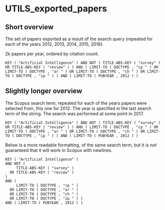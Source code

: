 # UTILS_exported_papers

## Short overview

The set of papers exported as a result of the search query (repeated for each of the years 2012, 2013, 2014, 2015, 2016).

2k papers per year, ordered by citation count.

```
KEY ( "Artificial Intelligence" ) AND NOT ( TITLE-ABS-KEY ( "survey" ) OR TITLE-ABS-KEY ( "review" ) ) AND ( LIMIT-TO ( DOCTYPE , "cp " ) OR LIMIT-TO ( DOCTYPE , "ar " ) OR LIMIT-TO ( DOCTYPE , "ch " ) OR LIMIT-TO ( DOCTYPE , "ip " ) ) AND ( LIMIT-TO ( PUBYEAR , 2012 ) )
```

## Slightly longer overview

The Scopus search term, repeated for each of the years papers were selected from, this one for 2012.
The year is specified in the last search term of the string. The search was performed at some point in
2017.

```
KEY ( "Artificial Intelligence" ) AND NOT ( TITLE-ABS-KEY ( "survey" ) OR TITLE-ABS-KEY ( "review" ) ) AND ( LIMIT-TO ( DOCTYPE , "cp " ) OR LIMIT-TO ( DOCTYPE , "ar " ) OR LIMIT-TO ( DOCTYPE , "ch " ) OR LIMIT-TO ( DOCTYPE , "ip " ) ) AND ( LIMIT-TO ( PUBYEAR , 2012 ) )
```

Below is a more readable formatting, of the same search term, but it is not guaranteed that it will
work in Scopus with newlines.

```
KEY ( "Artificial Intelligence" )
AND NOT (
     TITLE-ABS-KEY ( "survey" )
  OR TITLE-ABS-KEY ( "review" )
)
AND (
     LIMIT-TO ( DOCTYPE , "cp " )
  OR LIMIT-TO ( DOCTYPE , "ar " )
  OR LIMIT-TO ( DOCTYPE , "ch " )
  OR LIMIT-TO ( DOCTYPE , "ip " ) )
AND ( LIMIT-TO ( PUBYEAR , 2012 ) )


